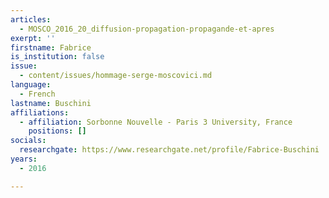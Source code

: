 ```yaml
---
articles:
  - MOSCO_2016_20_diffusion-propagation-propagande-et-apres
exerpt: ''
firstname: Fabrice
is_institution: false
issue:
  - content/issues/hommage-serge-moscovici.md
language:
  - French
lastname: Buschini
affiliations:
  - affiliation: Sorbonne Nouvelle - Paris 3 University, France
    positions: []
socials:
  researchgate: https://www.researchgate.net/profile/Fabrice-Buschini
years:
  - 2016

---
```

